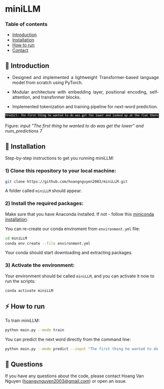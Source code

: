 # miniLLM

### Table of contents
* [Introduction](#star2-introduction)
* [Installation](#wrench-installation)
* [How to run](#zap-how-to-run) 
* [Contact](#raising_hand-questions)

## :star2: Introduction

* <p align="justify">Designed and implemented a lightweight Transformer-based language model from scratch using PyTorch.</p>
* <p align="justify">Modular architecture with embedding layer, positional encoding, self-attention, and transformer blocks.</p>
* <p align="justify">Implemented tokenization and training pipeline for next-word prediction.</p>

![demo104](/images/demo.PNG)

Figure: *input "The first thing he wanted to do was get the lower" and num_predictions 7*

## :wrench: Installation

<p align="justify">Step-by-step instructions to get you running miniLLM:</p>

### 1) Clone this repository to your local machine:

```bash
git clone https://github.com/hoangnguyen2003/miniLLM.git
```

A folder called `miniLLM` should appear.

### 2) Install the required packages:

Make sure that you have Anaconda installed. If not - follow this [miniconda installation](https://www.anaconda.com/docs/getting-started/miniconda/install).

You can re-create our conda enviroment from `environment.yml` file:

```bash
cd miniLLM
conda env create --file environment.yml
```

<p align="justify">Your conda should start downloading and extracting packages.</p>

### 3) Activate the environment:

Your environment should be called `miniLLM`, and you can activate it now to run the scripts:

```bash
conda activate miniLLM
```

## :zap: How to run 
<p align="justify">To train miniLLM:</p>

```bash
python main.py --mode train
```

You can predict the next word directly from the command line:

```bash
python main.py --mode predict --input "The first thing he wanted to do was get the lower" --num_predictions 7
```

## :raising_hand: Questions
If you have any questions about the code, please contact Hoang Van Nguyen (hoangvnguyen2003@gmail.com) or open an issue.

